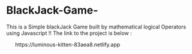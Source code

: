 # BlackJack-Game-

This is a Simple blackJack Game built by mathematical logical Operators using Javascript !!
The link to the project is below :
<ul>
<p>https://luminous-kitten-83aea8.netlify.app</p>
</ul>
